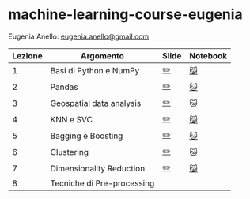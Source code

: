 # machine-learning-course-eugenia

Eugenia Anello: eugenia.anello@gmail.com

|Lezione | Argomento         | Slide       |Notebook    |
| ------------- | ------------- | ------------- | ------------- |
|1| Basi di Python e NumPy  | [:pencil2:](https://github.com/eugeniaring/machine-learning-course-eugenia/blob/main/slides/lezione1_FAV_ML.pdf) | [:cat:](https://github.com/eugeniaring/machine-learning-course-eugenia/blob/main/code/lezione1_basipython_numpy.ipynb) |
|2| Pandas  | [:pencil2:](https://github.com/eugeniaring/machine-learning-course-eugenia/blob/main/slides/pandas_lezione.pdf)   | [:cat:](https://github.com/eugeniaring/machine-learning-course-eugenia/blob/main/code/lezione2_pandas.ipynb)  |
|3| Geospatial data analysis  | [:pencil2:](https://github.com/eugeniaring/machine-learning-course-eugenia/blob/main/slides/Analisi_geospaziale_3.pdf)  | [:cat:](https://github.com/eugeniaring/machine-learning-course-eugenia/blob/main/code/geospatialdataanalysis_3.ipynb)  |
|4| KNN e SVC  | [:pencil2:](https://github.com/eugeniaring/machine-learning-course-eugenia/blob/main/slides/knn_svm_4.pdf)  |  [:cat:](https://github.com/eugeniaring/machine-learning-course-eugenia/blob/main/code/lezione4_knn_SVM.ipynb)   |
|5| Bagging e Boosting  |  [:pencil2:](https://github.com/eugeniaring/machine-learning-course-eugenia/blob/main/slides/5_bagging_boosting.pdf)  |  [:cat:](https://github.com/eugeniaring/machine-learning-course-eugenia/blob/main/code/lezione_5_bagging_boosting.ipynb)   |
|6| Clustering  | [:pencil2:](https://github.com/eugeniaring/machine-learning-course-eugenia/blob/main/slides/6_clustering.pdf)  | [:cat:](https://github.com/eugeniaring/machine-learning-course-eugenia/blob/main/code/lezione6_clustering.ipynb)  |
|7| Dimensionality Reduction   | [:pencil2:](https://github.com/eugeniaring/machine-learning-course-eugenia/blob/main/slides/7_dim_red.pdf)  | [:cat:](https://github.com/eugeniaring/machine-learning-course-eugenia/blob/main/code/7_dim_red.ipynb)  |
|8| Tecniche di Pre-processing  |   |   |
